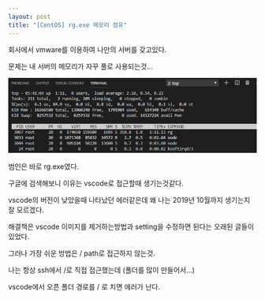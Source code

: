 ```yaml
---
layout: post
title: "[CentOS] rg.exe 메모리 점유"
---
```


회사에서 vmware를 이용하여 나만의 서버를 갖고있다.

문제는 내 서버의 메모리가 자꾸 풀로 사용되는것...


![rg](/img/rg.PNG)


범인은 바로 rg.exe였다.

구글에 검색해보니 이유는 vscode로 접근할때 생기는것같다.

vscode의 버전이 낮았을때 나타났던 에러같은데 왜 나는 2019년 10월까지 생기는지 잘 모르겠다.

해결책은 vscode 이미지를 제거하는방법과 setting을 수정하면 된다는 오래된 글들이 있었다. 

그러나 가장 쉬운 방법은 / path로 접근하지 않는것.

나는 항상 ssh에서 /로 직접 접근했는데 (폴더를 많이 만들어서...)

vscode에서 오픈 폴더 경로를 / 로 치면 에러가 난다.